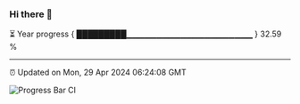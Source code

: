 ### Hi there 👋

⏳ Year progress { █████████▁▁▁▁▁▁▁▁▁▁▁▁▁▁▁▁▁▁▁▁▁ } 32.59 %

---

⏰ Updated on Mon, 29 Apr 2024 06:24:08 GMT

![Progress Bar CI](https://github.com/ZhaoGui/ZhaoGui/workflows/Progress%20Bar%20CI/badge.svg)
